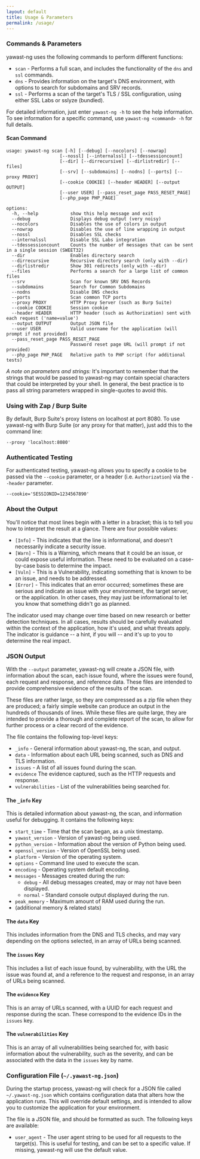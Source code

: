 ```yaml
---
layout: default
title: Usage & Parameters
permalink: /usage/
---
```


### Commands & Parameters

yawast-ng uses the following commands to perform different functions:

* `scan` - Performs a full scan, and includes the functionality of the `dns` and `ssl` commands.
* `dns` - Provides information on the target's DNS environment, with options to search for subdomains and SRV records.
* `ssl` - Performs a scan of the target's TLS / SSL configuration, using either SSL Labs or sslyze (bundled).

For detailed information, just enter `yawast-ng -h` to see the help information. To see information for a specific command, use `yawast-ng <command> -h` for full details. 

#### Scan Command

```
usage: yawast-ng scan [-h] [--debug] [--nocolors] [--nowrap] 
                    [--nossl] [--internalssl] [--tdessessioncount] 
                    [--dir] [--dirrecursive] [--dirlistredir] [--files] 
                    [--srv] [--subdomains] [--nodns] [--ports] [--proxy PROXY] 
                    [--cookie COOKIE] [--header HEADER] [--output OUTPUT] 
                    [--user USER] [--pass_reset_page PASS_RESET_PAGE] 
                    [--php_page PHP_PAGE]

options:
  -h, --help            show this help message and exit
  --debug               Displays debug output (very noisy)
  --nocolors            Disables the use of colors in output
  --nowrap              Disables the use of line wrapping in output
  --nossl               Disables SSL checks
  --internalssl         Disable SSL Labs integration
  --tdessessioncount    Counts the number of messages that can be sent in a single session (SWEET32)
  --dir                 Enables directory search
  --dirrecursive        Recursive directory search (only with --dir)
  --dirlistredir        Show 301 redirects (only with --dir)
  --files               Performs a search for a large list of common files
  --srv                 Scan for known SRV DNS Records
  --subdomains          Search for Common Subdomains
  --nodns               Disable DNS checks
  --ports               Scan common TCP ports
  --proxy PROXY         HTTP Proxy Server (such as Burp Suite)
  --cookie COOKIE       Session cookie
  --header HEADER       HTTP header (such as Authorization) sent with each request ('name=value')
  --output OUTPUT       Output JSON file
  --user USER           Valid username for the application (will prompt if not provided)
  --pass_reset_page PASS_RESET_PAGE
                        Password reset page URL (will prompt if not provided)
  --php_page PHP_PAGE   Relative path to PHP script (for additional tests)
```

*A note on parameters and strings:* It's important to remember that the strings that would be passed to yawast-ng may contain special characters that could be interpreted by your shell. In general, the best practice is to pass all string parameters wrapped in single-quotes to avoid this.

### Using with Zap / Burp Suite

By default, Burp Suite's proxy listens on localhost at port 8080. To use yawast-ng with Burp Suite (or any proxy for that matter), just add this to the command line:

`--proxy 'localhost:8080'`

### Authenticated Testing

For authenticated testing, yawast-ng allows you to specify a cookie to be passed via the `--cookie` parameter, or a header (i.e. `Authorization`) via the `--header` parameter.

`--cookie='SESSIONID=1234567890'`

### About the Output

You'll notice that most lines begin with a letter in a bracket; this is to tell you how to interpret the result at a glance. There are four possible values:

* `[Info]` - This indicates that the line is informational, and doesn't necessarily indicate a security issue.
* `[Warn]` - This is a Warning, which means that it could be an issue, or could expose useful information. These need to be evaluated on a case-by-case basis to determine the impact.
* `[Vuln]` - This is a Vulnerability, indicating something that is known to be an issue, and needs to be addressed.
* `[Error]` - This indicates that an error occurred; sometimes these are serious and indicate an issue with your environment, the target server, or the application. In other cases, they may just be informational to let you know that something didn't go as planned.

The indicator used may change over time based on new research or better detection techniques. In all cases, results should be carefully evaluated within the context of the application, how it's used, and what threats apply. The indicator is guidance -- a hint, if you will -- and it's up to you to determine the real impact.

### JSON Output

With the `--output` parameter, yawast-ng will create a JSON file, with information about the scan, each issue found, where the issues were found, each request and response, and reference data. These files are intended to provide comprehensive evidence of the results of the scan.

These files are rather large, so they are compressed as a zip file when they are produced; a fairly simple website can produce an output in the hundreds of thousands of lines. While these files are quite large, they are intended to provide a thorough and complete report of the scan, to allow for further process or a clear record of the evidence.

The file contains the following top-level keys:

- `_info` - General information about yawast-ng, the scan, and output.
- `data` - Information about each URL being scanned, such as DNS and TLS information.
- `issues` - A list of all issues found during the scan.
- `evidence` The evidence captured, such as the HTTP requests and response.
- `vulnerabilities` - List of the vulnerabilities being searched for.

#### The `_info` Key

This is detailed information about yawast-ng, the scan, and information useful for debugging. It contains the following keys:

- `start_time` - Time that the scan began, as a unix timestamp.
- `yawast_version` - Version of yawast-ng being used.
- `python_version` - Information about the version of Python being used.
- `openssl_version` - Version of OpenSSL being used.
- `platform` - Version of the operating system.
- `options` - Command line used to execute the scan.
- `encoding` - Operating system default encoding.
- `messages` - Messages created during the run:
  - `debug` - All debug messages created, may or may not have been displayed.
  - `normal` - Standard console output displayed during the run.
- `peak_memory` - Maximum amount of RAM used during the run.
- (additional memory & related stats)

#### The `data` Key

This includes information from the DNS and TLS checks, and may vary depending on the options selected, in an array of URLs being scanned.

#### The `issues` Key

This includes a list of each issue found, by vulnerability, with the URL the issue was found at, and a reference to the request and response, in an array of URLs being scanned.

#### The `evidence` Key

This is an array of URLs scanned, with a UUID for each request and response during the scan. These correspond to the evidence IDs in the `issues` key.

#### The `vulnerabilities` Key

This is an array of all vulnerabilities being searched for, with basic information about the vulnerability, such as the severity, and can be associated with the data in the `issues` key by name.

### Configuration File (`~/.yawast-ng.json`)

During the startup process, yawast-ng will check for a JSON file called `~/.yawast-ng.json` which contains configuration data that alters how the application runs. This will override default settings, and is intended to allow you to customize the application for your environment. 

The file is a JSON file, and should be formatted as such. The following keys are available:

- `user_agent` - The user agent string to be used for all requests to the target(s). This is useful for testing, and can be set to a specific value. If missing, yawast-ng will use the default value.
